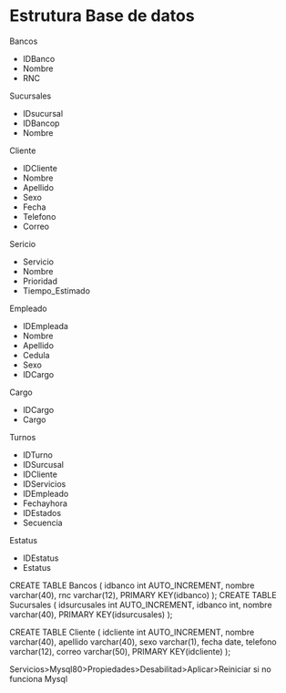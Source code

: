 # Estrutura Base de datos
Bancos
- IDBanco
- Nombre
- RNC

Sucursales
- IDsucursal
- IDBancop
- Nombre

Cliente
- IDCliente
- Nombre
- Apellido
- Sexo
- Fecha
- Telefono
- Correo

Sericio
- Servicio
- Nombre
- Prioridad
- Tiempo_Estimado

Empleado
- IDEmpleada
- Nombre
- Apellido
- Cedula
- Sexo
- IDCargo

Cargo
- IDCargo
- Cargo

Turnos
- IDTurno
- IDSurcusal
- IDCliente
- IDServicios
- IDEmpleado
- Fechayhora
- IDEstados
- Secuencia

Estatus
- IDEstatus
- Estatus

CREATE TABLE Bancos (
    idbanco int AUTO_INCREMENT,
    nombre varchar(40),
    rnc varchar(12),
    PRIMARY KEY(idbanco)
);
CREATE TABLE Sucursales (
    idsurcusales int AUTO_INCREMENT,
    idbanco int,
    nombre varchar(40),
    PRIMARY KEY(idsurcusales)
);

CREATE TABLE Cliente (
    idcliente int AUTO_INCREMENT,
    nombre varchar(40),
    apellido varchar(40),
    sexo varchar(1),
    fecha date,
    telefono varchar(12),
    correo varchar(50),
    PRIMARY KEY(idcliente)
);


Servicios>Mysql80>Propiedades>Desabilitad>Aplicar>Reiniciar si no funciona Mysql
